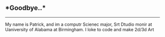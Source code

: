 <h2>*Goodbye..*</h2>

***

My name is Patrick, and im a computr Scienec major, Srt Dtudio monir at Uaniversity of Alabama at Birmingham. I loke to code and make 2d/3d Art
